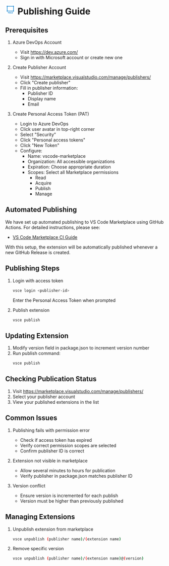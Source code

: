 # <img src="./images/icon.svg" width="32" height="32" alt="YOLO Label Tool Icon"> Publishing Guide

## Prerequisites

1. Azure DevOps Account
   - Visit https://dev.azure.com/
   - Sign in with Microsoft account or create new one

2. Create Publisher Account
   - Visit https://marketplace.visualstudio.com/manage/publishers/
   - Click "Create publisher"
   - Fill in publisher information:
     - Publisher ID
     - Display name
     - Email

3. Create Personal Access Token (PAT)
   - Login to Azure DevOps
   - Click user avatar in top-right corner
   - Select "Security"
   - Click "Personal access tokens"
   - Click "New Token"
   - Configure:
     - Name: vscode-marketplace
     - Organization: All accessible organizations
     - Expiration: Choose appropriate duration
     - Scopes: Select all Marketplace permissions
       - Read
       - Acquire
       - Publish
       - Manage

## Automated Publishing

We have set up automated publishing to VS Code Marketplace using GitHub Actions. For detailed instructions, please see:

* [VS Code Marketplace CI Guide](./CI_CD_WORKFLOW.md)

With this setup, the extension will be automatically published whenever a new GitHub Release is created.

## Publishing Steps

1. Login with access token
   ```bash
   vsce login <publisher-id>
   ```
   Enter the Personal Access Token when prompted

2. Publish extension
   ```bash
   vsce publish
   ```

## Updating Extension

1. Modify version field in package.json to increment version number
2. Run publish command:
   ```bash
   vsce publish
   ```

## Checking Publication Status

1. Visit https://marketplace.visualstudio.com/manage/publishers/
2. Select your publisher account
3. View your published extensions in the list

## Common Issues

1. Publishing fails with permission error
   - Check if access token has expired
   - Verify correct permission scopes are selected
   - Confirm publisher ID is correct

2. Extension not visible in marketplace
   - Allow several minutes to hours for publication
   - Verify publisher in package.json matches publisher ID

3. Version conflict
   - Ensure version is incremented for each publish
   - Version must be higher than previously published

## Managing Extensions

1. Unpublish extension from marketplace
   ```bash
   vsce unpublish (publisher name)/(extension name)
   ```

2. Remove specific version
   ```bash
   vsce unpublish (publisher name)/(extension name)@(version)
   ``` 